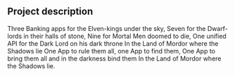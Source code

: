 ## Project description

Three Banking apps for the Elven-kings under the sky,
Seven for the Dwarf-lords in their halls of stone,
Nine for Mortal Men doomed to die,
One unified API for the Dark Lord on his dark throne
In the Land of Mordor where the Shadows lie
One App to rule them all, one App to find them,
One App to bring them all and in the darkness bind them
In the Land of Mordor where the Shadows lie.

